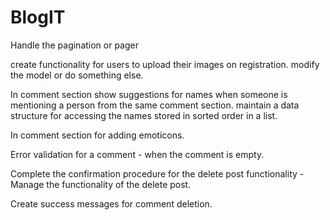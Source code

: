 # BlogIT
Handle the pagination or pager

create functionality for users to upload their images on registration. modify the model or do something else.

In comment section show suggestions for names when someone is mentioning a person from the same comment section. maintain a data structure for accessing the names stored in sorted order in a list.

In comment section for adding emoticons.

Error validation for a comment - when the comment is empty.

Complete the confirmation procedure for the delete post functionality - Manage the functionality of the delete post.

Create success messages for comment deletion.